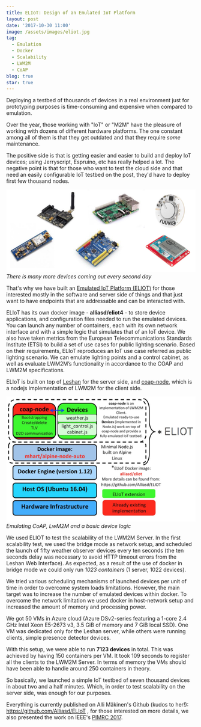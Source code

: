 ```yaml
---
title: ELIoT: Design of an Emulated IoT Platform
layout: post
date: '2017-10-30 11:00'
image: /assets/images/eliot.jpg
tag:
  - Emulation
  - Docker
  - Scalability
  - LWM2M
  - CoAP
blog: true
star: true
---
```


Deploying a testbed of thousands of devices in a real environment just for prototyping purposes is time-consuming and expensive when compared to emulation.

Over the year, those working with "IoT" or "M2M" have the pleasure of working with dozens of different hardware platforms. The one constant among all of them is that they get outdated and that they require *some* maintenance.

The positive side is that is getting easier and easier to build and deploy IoT devices; using Jerryscript, Espruino, etc has really helped a lot. The negative point is that for those who want to test the cloud side and that need an easily configurable IoT testbed on the post, they'd have to deploy first few thousand nodes.

![Hardware gallore!](/assets/images/devices.jpg)*There is many more devices coming out every second day*

That's why we have built an [Emulated IoT Platform (ELIOT)](https://github.com/Alliasd/ELIoT) for those interested mostly in the software and server side of things and that just want to have endpoints that are addressable and can be interacted with.

ELIoT has its own docker image - **alliasd/eliot4** - to store device applications, and configuration files needed to run the emulated devices.  You can launch any number of containers, each with its own network interface and with a simple logic that simulates that of an IoT device. We also have taken metrics from the European Telecommunications Standards Institute (ETSI) to build a set of use cases for public lighting scenario. Based on their requirements, ELIoT reproduces an IoT use case referred as public lighting scenario. We can emulate lighting points and a control cabinet, as well as evaluate LWM2M’s functionality in accordance to the COAP and LWM2M specifications.

ELIoT is built on top of [Leshan](https://github.com/eclipse/leshan) for the server side, and [coap-node](https://github.com/PeterEB/coap-node), which is a nodejs implementation of LWM2M for the client side.

![ELIOT Stack](/assets/images/eliotstack.jpg)*Emulating CoAP, LwM2M and a basic device logic*

We used ELIOT to test the scalability of the LWM2M Server. In the first scalability test, we used the bridge mode as network setup, and scheduled the launch of fifty weather observer devices every ten seconds (the ten seconds delay was necessary to avoid HTTP timeout errors from the Leshan Web Interface). As expected, as a result of the use of docker in bridge mode we could only run *1023 containers* (1 server, 1022 devices).

We tried various scheduling mechanisms of launched devices per unit of time in order to overcome system loads limitations. However, the main target was to increase the number of emulated devices within docker.
To overcome the network limitation we used docker in host-network setup and increased the amount of memory and processing power.

We got 50 VMs in Azure cloud (Azure DSv2-series featuring a 1-core 2.4 GHz Intel Xeon E5-2673 v3, 3.5 GiB of memory and 7 GiB local SSD). One VM was dedicated only for the Leshan server, while others were running clients, simple presence detector devices.

With this setup, we were able to run **7123 devices** in total. This was achieved by having 150 containers per VM. It took 109 seconds to register all the clients to the LWM2M Server. In terms of memory the VMs should have been able to handle around 250 containers in theory.

So basically, we launched a simple IoT testbed of seven thousand devices in about two and a half minutes. Which, in order to test scalability on the server side, was enough for our purposes.

Everything is currently published on Alli Mäkinen's Github (kudos to her!): <https://github.com/Alliasd/ELIoT> , for  those interested on more details, we also presented the work on IEEE's [PIMRC 2017](https://github.com/Alliasd/ELIoT/blob/master/eliotpimrc20017.pdf).
